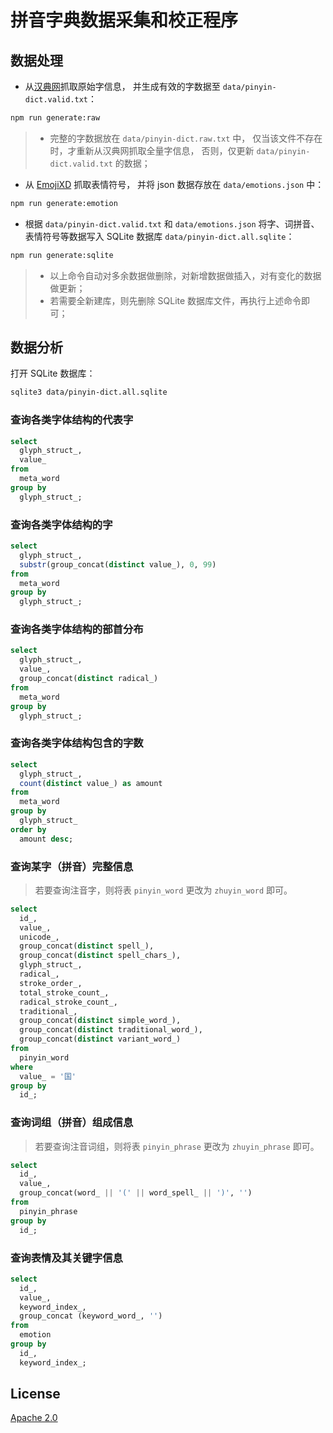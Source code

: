 拼音字典数据采集和校正程序
=========================

## 数据处理

- 从[汉典网](https://www.zdic.net)抓取原始字信息，
  并生成有效的字数据至 `data/pinyin-dict.valid.txt`：

```bash
npm run generate:raw
```

> - 完整的字数据放在 `data/pinyin-dict.raw.txt` 中，
>   仅当该文件不存在时，才重新从汉典网抓取全量字信息，
>   否则，仅更新 `data/pinyin-dict.valid.txt` 的数据；

- 从 [EmojiXD](https://emojixd.com/) 抓取表情符号，
  并将 json 数据存放在 `data/emotions.json` 中：

```bash
npm run generate:emotion
```

- 根据 `data/pinyin-dict.valid.txt` 和 `data/emotions.json`
  将字、词拼音、表情符号等数据写入 SQLite 数据库
  `data/pinyin-dict.all.sqlite`：

```bash
npm run generate:sqlite
```

> - 以上命令自动对多余数据做删除，对新增数据做插入，对有变化的数据做更新；
> - 若需要全新建库，则先删除 SQLite 数据库文件，再执行上述命令即可；

## 数据分析

打开 SQLite 数据库：

```bash
sqlite3 data/pinyin-dict.all.sqlite
```

### 查询各类字体结构的代表字

```sql
select
  glyph_struct_,
  value_
from
  meta_word
group by
  glyph_struct_;
```

### 查询各类字体结构的字

```sql
select
  glyph_struct_,
  substr(group_concat(distinct value_), 0, 99)
from
  meta_word
group by
  glyph_struct_;
```

### 查询各类字体结构的部首分布

```sql
select
  glyph_struct_,
  value_,
  group_concat(distinct radical_)
from
  meta_word
group by
  glyph_struct_;
```

### 查询各类字体结构包含的字数

```sql
select
  glyph_struct_,
  count(distinct value_) as amount
from
  meta_word
group by
  glyph_struct_
order by
  amount desc;
```

### 查询某字（拼音）完整信息

> 若要查询注音字，则将表 `pinyin_word` 更改为 `zhuyin_word` 即可。

```sql
select
  id_,
  value_,
  unicode_,
  group_concat(distinct spell_),
  group_concat(distinct spell_chars_),
  glyph_struct_,
  radical_,
  stroke_order_,
  total_stroke_count_,
  radical_stroke_count_,
  traditional_,
  group_concat(distinct simple_word_),
  group_concat(distinct traditional_word_),
  group_concat(distinct variant_word_)
from
  pinyin_word
where
  value_ = '国'
group by
  id_;
```

### 查询词组（拼音）组成信息

> 若要查询注音词组，则将表 `pinyin_phrase` 更改为 `zhuyin_phrase` 即可。

```sql
select
  id_,
  value_,
  group_concat(word_ || '(' || word_spell_ || ')', '')
from
  pinyin_phrase
group by
  id_;
```

### 查询表情及其关键字信息

```sql
select
  id_,
  value_,
  keyword_index_,
  group_concat (keyword_word_, '')
from
  emotion
group by
  id_,
  keyword_index_;
```

## License

[Apache 2.0](https://www.apache.org/licenses/LICENSE-2.0)
